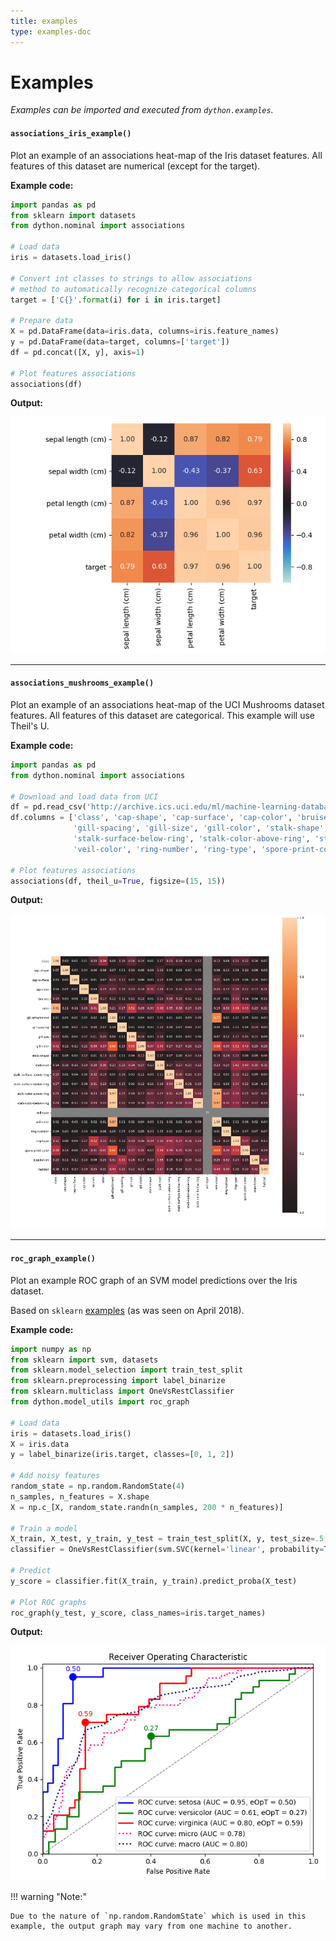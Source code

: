 ```yaml
---
title: examples
type: examples-doc
---
```

# Examples

_Examples can be imported and executed from `dython.examples`._

#### `associations_iris_example()`

Plot an example of an associations heat-map of the Iris dataset features. 
All features of this dataset are numerical (except for the target).

**Example code:**
```python
import pandas as pd
from sklearn import datasets
from dython.nominal import associations

# Load data 
iris = datasets.load_iris()

# Convert int classes to strings to allow associations 
# method to automatically recognize categorical columns
target = ['C{}'.format(i) for i in iris.target]

# Prepare data
X = pd.DataFrame(data=iris.data, columns=iris.feature_names)
y = pd.DataFrame(data=target, columns=['target'])
df = pd.concat([X, y], axis=1)

# Plot features associations
associations(df)
```
**Output:**

![associations_iris_example](../images/associations_iris_example.png)

__________________

#### `associations_mushrooms_example()`

Plot an example of an associations heat-map of the UCI Mushrooms dataset features.
All features of this dataset are categorical. This example will use Theil's U.

**Example code:**
```python
import pandas as pd
from dython.nominal import associations

# Download and load data from UCI
df = pd.read_csv('http://archive.ics.uci.edu/ml/machine-learning-databases/mushroom/agaricus-lepiota.data')
df.columns = ['class', 'cap-shape', 'cap-surface', 'cap-color', 'bruises', 'odor', 'gill-attachment',
              'gill-spacing', 'gill-size', 'gill-color', 'stalk-shape', 'stalk-root', 'stalk-surface-above-ring',
              'stalk-surface-below-ring', 'stalk-color-above-ring', 'stalk-color-below-ring', 'veil-type',
              'veil-color', 'ring-number', 'ring-type', 'spore-print-color', 'population', 'habitat']

# Plot features associations
associations(df, theil_u=True, figsize=(15, 15))
```
**Output:**

![associations_mushrooms_example](../images/associations_mushrooms_example.png)

__________________

#### `roc_graph_example()`

Plot an example ROC graph of an SVM model predictions over the Iris dataset.

Based on `sklearn` [examples](http://scikit-learn.org/stable/auto_examples/model_selection/plot_roc.html) 
(as was seen on April 2018).

**Example code:**
```python
import numpy as np
from sklearn import svm, datasets
from sklearn.model_selection import train_test_split
from sklearn.preprocessing import label_binarize
from sklearn.multiclass import OneVsRestClassifier
from dython.model_utils import roc_graph

# Load data
iris = datasets.load_iris()
X = iris.data
y = label_binarize(iris.target, classes=[0, 1, 2])

# Add noisy features
random_state = np.random.RandomState(4)
n_samples, n_features = X.shape
X = np.c_[X, random_state.randn(n_samples, 200 * n_features)]

# Train a model
X_train, X_test, y_train, y_test = train_test_split(X, y, test_size=.5, random_state=0)
classifier = OneVsRestClassifier(svm.SVC(kernel='linear', probability=True, random_state=0))

# Predict
y_score = classifier.fit(X_train, y_train).predict_proba(X_test)

# Plot ROC graphs
roc_graph(y_test, y_score, class_names=iris.target_names)
```

**Output:**

![roc_example](../images/roc_example.png)

!!! warning "Note:" 

	Due to the nature of `np.random.RandomState` which is used in this 
	example, the output graph may vary from one machine to another.